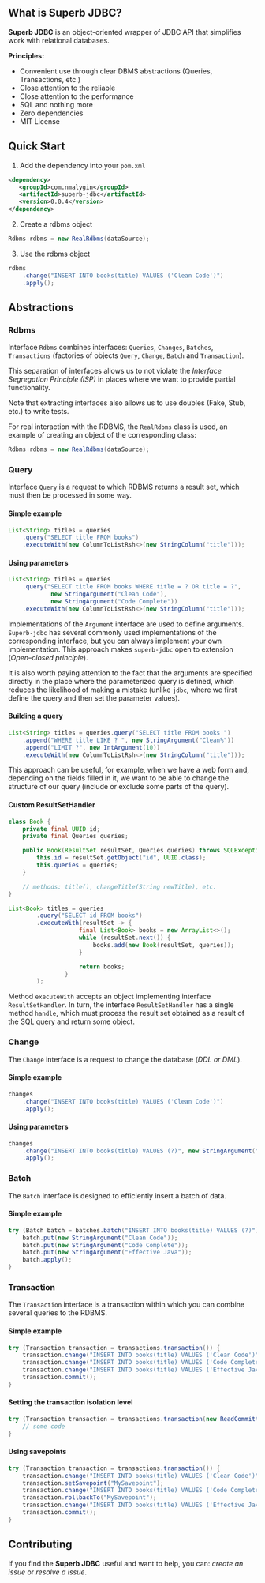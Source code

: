 ## What is Superb JDBC?

**Superb JDBC** is an object-oriented wrapper of JDBC API that simplifies work with relational databases.

**Principles:**
- Convenient use through clear DBMS abstractions (Queries, Transactions, etc.)
- Close attention to the reliable
- Close attention to the performance
- SQL and nothing more
- Zero dependencies
- MIT License

## Quick Start

1. Add the dependency into your `pom.xml`
```xml
<dependency>
   <groupId>com.nmalygin</groupId>
   <artifactId>superb-jdbc</artifactId>
   <version>0.0.4</version>
</dependency>
```

2. Create a rdbms object
```java
Rdbms rdbms = new RealRdbms(dataSource);
```

3. Use the rdbms object
```java
rdbms
    .change("INSERT INTO books(title) VALUES ('Clean Code')")
    .apply();
```

## Abstractions

### Rdbms

Interface `Rdbms` combines interfaces: `Queries`, `Changes`, `Batches`, `Transactions` (factories of objects `Query`, 
`Change`, `Batch` and `Transaction`).

This separation of interfaces allows us to not violate the _Interface Segregation Principle (ISP)_ in places where we 
want to provide partial functionality.

Note that extracting interfaces also allows us to use doubles (Fake, Stub, etc.) to write tests.

For real interaction with the RDBMS, the  `RealRdbms` class is used, an example of creating an object of the corresponding class:
```java
Rdbms rdbms = new RealRdbms(dataSource);
```

### Query

Interface `Query` is a request to which RDBMS returns a result set, which must then be processed in some way.

#### Simple example

```java
List<String> titles = queries
    .query("SELECT title FROM books")
    .executeWith(new ColumnToListRsh<>(new StringColumn("title")));
```

#### Using parameters

```java
List<String> titles = queries
    .query("SELECT title FROM books WHERE title = ? OR title = ?",
            new StringArgument("Clean Code"),
            new StringArgument("Code Complete"))
    .executeWith(new ColumnToListRsh<>(new StringColumn("title")));
```

Implementations of the `Argument` interface are used to define arguments. `Superb-jdbc` has several commonly used
implementations of the corresponding interface, but you can always implement your own implementation. 
This approach makes `superb-jdbc` open to extension (_Open–closed principle_).

It is also worth paying attention to the fact that the arguments are specified directly in the place where the
parameterized query is defined, which reduces the likelihood of making a mistake (unlike `jdbc`, where we first
define the query and then set the parameter values).

#### Building a query

```java
List<String> titles = queries.query("SELECT title FROM books ")
    .append("WHERE title LIKE ? ", new StringArgument("Clean%"))
    .append("LIMIT ?", new IntArgument(10))
    .executeWith(new ColumnToListRsh<>(new StringColumn("title")));
```

This approach can be useful, for example, when we have a web form and, depending on the fields filled in it, we want to
be able to change the structure of our query (include or exclude some parts of the query).

#### Custom ResultSetHandler

```java
class Book {
    private final UUID id;
    private final Queries queries;

    public Book(ResultSet resultSet, Queries queries) throws SQLException {
        this.id = resultSet.getObject("id", UUID.class);
        this.queries = queries;
    }

    // methods: title(), changeTitle(String newTitle), etc.
}

List<Book> titles = queries
        .query("SELECT id FROM books")
        .executeWith(resultSet -> {
                    final List<Book> books = new ArrayList<>();
                    while (resultSet.next()) {
                        books.add(new Book(resultSet, queries));
                    }

                    return books;
                }
        );
```

Method `executeWith` accepts an object implementing interface `ResultSetHandler`. In turn, the interface
`ResultSetHandler` has a single method `handle`, which must process the result set obtained as a result of the SQL
query and return some object.

### Change

The `Change` interface is a request to change the database (_DDL or DML_).

#### Simple example

```java
changes
    .change("INSERT INTO books(title) VALUES ('Clean Code')")
    .apply();
```

#### Using parameters

```java
changes
    .change("INSERT INTO books(title) VALUES (?)", new StringArgument("Clean Code"))
    .apply();
```

### Batch

The `Batch` interface is designed to efficiently insert a batch of data.

#### Simple example

```java
try (Batch batch = batches.batch("INSERT INTO books(title) VALUES (?)")) {
    batch.put(new StringArgument("Clean Code"));
    batch.put(new StringArgument("Code Complete"));
    batch.put(new StringArgument("Effective Java"));
    batch.apply();
}
```

### Transaction

The `Transaction` interface is a transaction within which you can combine several queries to the RDBMS.

#### Simple example

```java
try (Transaction transaction = transactions.transaction()) {
    transaction.change("INSERT INTO books(title) VALUES ('Clean Code')").apply();
    transaction.change("INSERT INTO books(title) VALUES ('Code Complete')").apply();
    transaction.change("INSERT INTO books(title) VALUES ('Effective Java')").apply();
    transaction.commit();
}
```

#### Setting the transaction isolation level

```java
try (Transaction transaction = transactions.transaction(new ReadCommitted())) {
    // some code
}
```

#### Using savepoints
```java
try (Transaction transaction = transactions.transaction()) {
    transaction.change("INSERT INTO books(title) VALUES ('Clean Code')").apply();
    transaction.setSavepoint("MySavepoint");
    transaction.change("INSERT INTO books(title) VALUES ('Code Complete')").apply();
    transaction.rollbackTo("MySavepoint");
    transaction.change("INSERT INTO books(title) VALUES ('Effective Java')").apply();
    transaction.commit();
}
```

## Contributing

If you find the **Superb JDBC** useful and want to help, you can: _create an issue_ or _resolve a issue_.